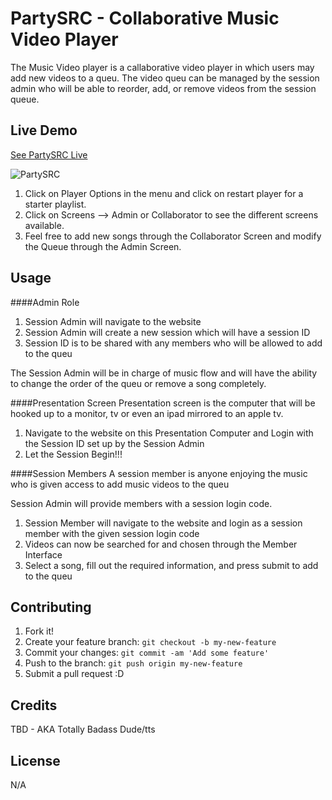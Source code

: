 # PartySRC - Collaborative Music Video Player

The Music Video player is a callaborative video player in which users may add new videos to a queu. The video queu can be managed by the session admin who will be able to reorder, add, or remove videos from the session queue. 

## Live Demo

[See PartySRC Live](https://ramirolpz55.github.io/PartySRC/)

![PartySRC](assets/images/PartySRC.gif)

1. Click on Player Options in the menu and click on restart player for a starter playlist. 
2. Click on Screens --> Admin or Collaborator to see the different screens available.
3. Feel free to add new songs through the Collaborator Screen and modify the Queue through the Admin Screen.

## Usage
####Admin Role
1. Session Admin will navigate to the website
2. Session Admin will create a new session which will have a session ID
3. Session ID is to be shared with any members who will be allowed to add to the queu

The Session Admin will be in charge of music flow and will have the ability to change the order of the queu or remove a song completely. 


####Presentation Screen
Presentation screen is the computer that will be hooked up to a monitor, tv or even an ipad mirrored to an apple tv. 

1. Navigate to the website on this Presentation Computer and Login with the Session ID set up by the Session Admin 
2. Let the Session Begin!!! 


####Session Members
A session member is anyone enjoying the music who is given access to add music videos to the queu

Session Admin will provide members with a session login code.

1. Session Member will navigate to the website and login as a session member with the given session login code
2. Videos can now be searched for and chosen through the Member Interface
3. Select a song, fill out the required information, and press submit to add to the queu


## Contributing
1. Fork it!
2. Create your feature branch: `git checkout -b my-new-feature`
3. Commit your changes: `git commit -am 'Add some feature'`
4. Push to the branch: `git push origin my-new-feature`
5. Submit a pull request :D


## Credits
TBD - AKA Totally Badass Dude/tts

## License
N/A
